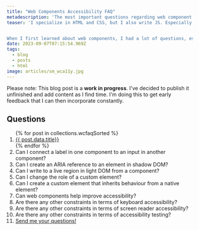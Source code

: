 ```yaml
---
title: "Web Components Accessibility FAQ"
metadescription: 'The most important questions regarding web component accessibility'
teaser: 'I specialize in HTML and CSS, but I also write JS. Especially in the last year or so, I wrote quite a lot of JavaScript because we decided to port the front end of one of my clients to web components.


When I first learned about web components, I had a lot of questions, especially regarding accessibility. While I found answers to many of them, I didn’t know everything I would’ve wanted to know. I wish I had a catalog of all the essential questions and answers when I started. That’s why I decided to design this post in a Q&A format. I’ll ask a question regarding the accessibility of web components, and then I’ll answer it.'
date: 2023-09-07T07:15:54.969Z
tags:
  - blog
  - posts
  - html
image: articles/sm_wca11y.jpg
---
```


<div class="highlight">

Please note: This blog post is a **work in progress**. I've decided to publish it unfinished and add content as I find time. I'm doing this to get early feedback that I can then incorporate constantly.

</div>

## Questions

<ol>
{% for post in collections.wcfaqSorted %}

  <li>
    <a href="{{post.url}}">
      {{ post.data.title}}
    </a>
  </li>
{% endfor %}
<li>Can I connect a label in one component to an input in another component?</li>
<li>Can I create an ARIA reference to an element in shadow DOM?</li>
<li>Can I write to a live region in light DOM from a component?</li>
<li>Can I change the role of a custom element?</li>
<li>Can I create a custom element that inherits behaviour from a native element?</li>
<li>Can web components help improve accessibility?</li>
<li>Are there any other constraints in terms of keyboard accessibility?</li>
<li>Are there any other constraints in terms of screen reader accessibility?</li>
<li>Are there any other constraints in terms of accessibility testing?</li>
<li><a href="mailto:manuel@matuzo.at">Send me your questions!</a></li>
</ol>
